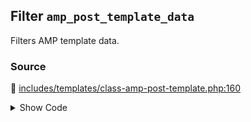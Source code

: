 ## Filter `amp_post_template_data`


Filters AMP template data.

### Source

:link: [includes/templates/class-amp-post-template.php:160](../../includes/templates/class-amp-post-template.php#L160)

<details>
<summary>Show Code</summary>

```php
$this->data = apply_filters( 'amp_post_template_data', $this->data, $this->post );
```

</details>
